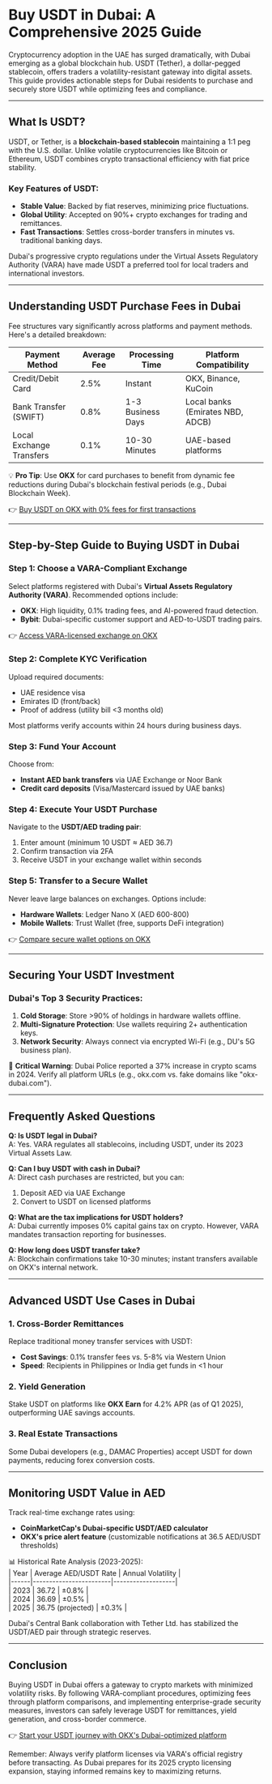 # Buy USDT in Dubai: A Comprehensive 2025 Guide  

Cryptocurrency adoption in the UAE has surged dramatically, with Dubai emerging as a global blockchain hub. USDT (Tether), a dollar-pegged stablecoin, offers traders a volatility-resistant gateway into digital assets. This guide provides actionable steps for Dubai residents to purchase and securely store USDT while optimizing fees and compliance.  

---

## What Is USDT?  

USDT, or Tether, is a **blockchain-based stablecoin** maintaining a 1:1 peg with the U.S. dollar. Unlike volatile cryptocurrencies like Bitcoin or Ethereum, USDT combines crypto transactional efficiency with fiat price stability.  

### Key Features of USDT:  
- **Stable Value**: Backed by fiat reserves, minimizing price fluctuations.  
- **Global Utility**: Accepted on 90%+ crypto exchanges for trading and remittances.  
- **Fast Transactions**: Settles cross-border transfers in minutes vs. traditional banking days.  

Dubai's progressive crypto regulations under the Virtual Assets Regulatory Authority (VARA) have made USDT a preferred tool for local traders and international investors.  

---

## Understanding USDT Purchase Fees in Dubai  

Fee structures vary significantly across platforms and payment methods. Here's a detailed breakdown:  

| Payment Method       | Average Fee | Processing Time | Platform Compatibility |  
|----------------------|-------------|-----------------|------------------------|  
| Credit/Debit Card    | 2.5%        | Instant         | OKX, Binance, KuCoin   |  
| Bank Transfer (SWIFT)| 0.8%        | 1-3 Business Days | Local banks (Emirates NBD, ADCB) |  
| Local Exchange Transfers | 0.1%    | 10-30 Minutes     | UAE-based platforms    |  

💡 **Pro Tip**: Use **OKX** for card purchases to benefit from dynamic fee reductions during Dubai's blockchain festival periods (e.g., Dubai Blockchain Week).  

👉 [Buy USDT on OKX with 0% fees for first transactions](https://bit.ly/okx-bonus)  

---

## Step-by-Step Guide to Buying USDT in Dubai  

### Step 1: Choose a VARA-Compliant Exchange  
Select platforms registered with Dubai's **Virtual Assets Regulatory Authority (VARA)**. Recommended options include:  
- **OKX**: High liquidity, 0.1% trading fees, and AI-powered fraud detection.  
- **Bybit**: Dubai-specific customer support and AED-to-USDT trading pairs.  

👉 [Access VARA-licensed exchange on OKX](https://bit.ly/okx-bonus)  

### Step 2: Complete KYC Verification  
Upload required documents:  
- UAE residence visa  
- Emirates ID (front/back)  
- Proof of address (utility bill <3 months old)  

Most platforms verify accounts within 24 hours during business days.  

### Step 3: Fund Your Account  
Choose from:  
- **Instant AED bank transfers** via UAE Exchange or Noor Bank  
- **Credit card deposits** (Visa/Mastercard issued by UAE banks)  

### Step 4: Execute Your USDT Purchase  
Navigate to the **USDT/AED trading pair**:  
1. Enter amount (minimum 10 USDT ≈ AED 36.7)  
2. Confirm transaction via 2FA  
3. Receive USDT in your exchange wallet within seconds  

### Step 5: Transfer to a Secure Wallet  
Never leave large balances on exchanges. Options include:  
- **Hardware Wallets**: Ledger Nano X (AED 600-800)  
- **Mobile Wallets**: Trust Wallet (free, supports DeFi integration)  

👉 [Compare secure wallet options on OKX](https://bit.ly/okx-bonus)  

---

## Securing Your USDT Investment  

### Dubai's Top 3 Security Practices:  
1. **Cold Storage**: Store >90% of holdings in hardware wallets offline.  
2. **Multi-Signature Protection**: Use wallets requiring 2+ authentication keys.  
3. **Network Security**: Always connect via encrypted Wi-Fi (e.g., DU's 5G business plan).  

🚨 **Critical Warning**: Dubai Police reported a 37% increase in crypto scams in 2024. Verify all platform URLs (e.g., okx.com vs. fake domains like "okx-dubai.com").  

---

## Frequently Asked Questions  

**Q: Is USDT legal in Dubai?**  
A: Yes. VARA regulates all stablecoins, including USDT, under its 2023 Virtual Assets Law.  

**Q: Can I buy USDT with cash in Dubai?**  
A: Direct cash purchases are restricted, but you can:  
1. Deposit AED via UAE Exchange  
2. Convert to USDT on licensed platforms  

**Q: What are the tax implications for USDT holders?**  
A: Dubai currently imposes 0% capital gains tax on crypto. However, VARA mandates transaction reporting for businesses.  

**Q: How long does USDT transfer take?**  
A: Blockchain confirmations take 10-30 minutes; instant transfers available on OKX's internal network.  

---

## Advanced USDT Use Cases in Dubai  

### 1. Cross-Border Remittances  
Replace traditional money transfer services with USDT:  
- **Cost Savings**: 0.1% transfer fees vs. 5-8% via Western Union  
- **Speed**: Recipients in Philippines or India get funds in <1 hour  

### 2. Yield Generation  
Stake USDT on platforms like **OKX Earn** for 4.2% APR (as of Q1 2025), outperforming UAE savings accounts.  

### 3. Real Estate Transactions  
Some Dubai developers (e.g., DAMAC Properties) accept USDT for down payments, reducing forex conversion costs.  

---

## Monitoring USDT Value in AED  

Track real-time exchange rates using:  
- **CoinMarketCap's Dubai-specific USDT/AED calculator**  
- **OKX's price alert feature** (customizable notifications at 36.5 AED/USDT thresholds)  

📊 Historical Rate Analysis (2023-2025):  
| Year | Average AED/USDT Rate | Annual Volatility |  
|------|------------------------|-------------------|  
| 2023 | 36.72                 | ±0.8%             |  
| 2024 | 36.69                 | ±0.5%             |  
| 2025 | 36.75 (projected)     | ±0.3%             |  

Dubai's Central Bank collaboration with Tether Ltd. has stabilized the USDT/AED pair through strategic reserves.  

---

## Conclusion  

Buying USDT in Dubai offers a gateway to crypto markets with minimized volatility risks. By following VARA-compliant procedures, optimizing fees through platform comparisons, and implementing enterprise-grade security measures, investors can safely leverage USDT for remittances, yield generation, and cross-border commerce.  

👉 [Start your USDT journey with OKX's Dubai-optimized platform](https://bit.ly/okx-bonus)  

Remember: Always verify platform licenses via VARA's official registry before transacting. As Dubai prepares for its 2025 crypto licensing expansion, staying informed remains key to maximizing returns.
